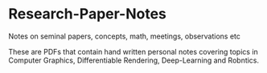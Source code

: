 # Research-Paper-Notes
Notes on seminal papers, concepts, math, meetings, observations etc

These are PDFs that contain hand written personal notes covering topics in Computer Graphics, Differentiable Rendering, Deep-Learning and Robntics.

